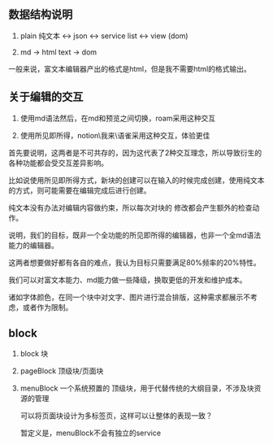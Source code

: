 

## 数据结构说明

1. plain 纯文本  <->  json <->    service list  <->   view (dom)


2. md -> html text -> dom


一般来说，富文本编辑器产出的格式是html，但是我不需要html的格式输出。



## 关于编辑的交互

1. 使用md语法然后，在md和预览之间切换，roam采用这种交互

2. 使用所见即所得，notion\我来\语雀采用这种交互，体验更佳

首先要说明，这两者是不可共存的，因为这代表了2种交互理念，所以导致衍生的各种功能都会受交互差异影响。

比如说使用所见即所得方式，新块的创建可以在输入的时候完成创建，使用纯文本的方式，则可能需要在编辑完成后进行创建。

纯文本没有办法对编辑内容做约束，所以每次对块的  修改都会产生额外的检查动作。

说明，我们的目标，既非一个全功能的所见即所得的编辑器，也非一个全md语法能力的编辑器。

这两者想要做好都有各自的难点，我认为目标只需要满足80%频率的20%特性。

我们可以对富文本能力、md能力做一些降级，换取更低的开发和维护成本。

诸如字体颜色，在同一个块中对文字、图片进行混合排版，这种需求都展示不考虑，或者作为限制。

## block

1. block 块

2. pageBlock  顶级块/页面块

3. menuBlock  一个系统预置的 顶级块，用于代替传统的大纲目录，不涉及块资源的管理

   可以将页面块设计为多标签页，这样可以让整体的表现一致？

   暂定义是，menuBlock不会有独立的service

